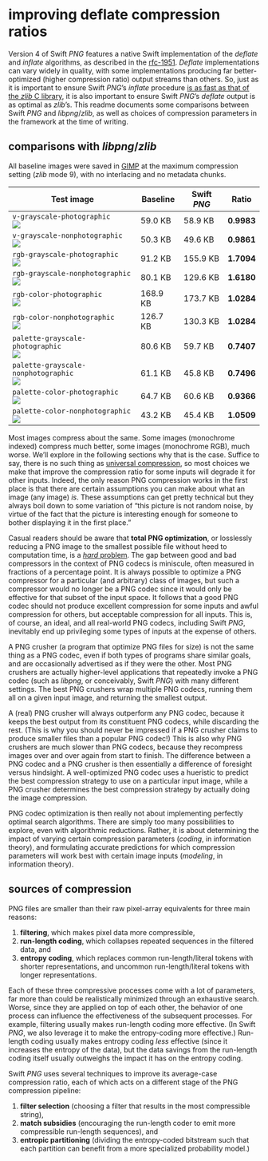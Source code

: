# improving deflate compression ratios

Version 4 of Swift *PNG* features a native Swift implementation of the *deflate* and *inflate* algorithms, as described in the [rfc-1951](https://tools.ietf.org/html/rfc1951). *Deflate* implementations can vary widely in quality, with some implementations producing far better-optimized (higher compression ratio) output streams than others. So, just as it is important to ensure Swift *PNG*’s *inflate* procedure [is as fast as that of the *zlib* C library](../low-level-swift-optimization.md), it is also important to ensure Swift *PNG*’s *deflate* output is as optimal as *zlib*’s. This readme documents some comparisons between Swift *PNG* and *libpng*/*zlib*, as well as choices of compression parameters in the framework at the time of writing.

## comparisons with *libpng*/*zlib*

All baseline images were saved in [GIMP](https://www.gimp.org/) at the maximum compression setting (*zlib* mode 9), with no interlacing and no metadata chunks.

| Test image | Baseline | Swift *PNG* | Ratio |
| ---------- | -------- | ----------- | ----------------------------- |
| `v-grayscale-photographic` <br/> <img src="../tests/integration/png/v-grayscale-photographic.png">                    | 59.0 KB  | 58.9 KB  | **0.9983** |
| `v-grayscale-nonphotographic` <br/> <img src="../tests/integration/png/v-grayscale-nonphotographic.png">              | 50.3 KB  | 49.6 KB  | **0.9861** |
| `rgb-grayscale-photographic` <br/> <img src="../tests/integration/png/rgb-grayscale-photographic.png">                | 91.2 KB  | 155.9 KB | **1.7094** |
| `rgb-grayscale-nonphotographic` <br/> <img src="../tests/integration/png/rgb-grayscale-nonphotographic.png">          | 80.1 KB  | 129.6 KB | **1.6180** |
| `rgb-color-photographic` <br/> <img src="../tests/integration/png/rgb-color-photographic.png">                        | 168.9 KB | 173.7 KB | **1.0284** |
| `rgb-color-nonphotographic` <br/> <img src="../tests/integration/png/rgb-color-nonphotographic.png">                  | 126.7 KB | 130.3 KB | **1.0284** |
| `palette-grayscale-photographic` <br/> <img src="../tests/integration/png/palette-grayscale-photographic.png">        | 80.6 KB  | 59.7 KB  | **0.7407** |
| `palette-grayscale-nonphotographic` <br/> <img src="../tests/integration/png/palette-grayscale-nonphotographic.png">  | 61.1 KB  | 45.8 KB  | **0.7496** |
| `palette-color-photographic` <br/> <img src="../tests/integration/png/palette-color-photographic.png">                | 64.7 KB  | 60.6 KB  | **0.9366** |
| `palette-color-nonphotographic` <br/> <img src="../tests/integration/png/palette-color-nonphotographic.png">          | 43.2 KB  | 45.4 KB  | **1.0509** |

Most images compress about the same. Some images (monochrome indexed) compress much better, some images (monochrome RGB), much worse. We’ll explore in the following sections why that is the case. Suffice to say, there is no such thing as [universal compression](http://mattmahoney.net/dc/dce.html), so most choices we make that improve the compression ratio for some inputs will degrade it for other inputs. Indeed, the only reason PNG compression works in the first place is that there are certain assumptions you can make about what an image (any image) *is*. These assumptions can get pretty technical but they always boil down to some variation of “this picture is not random noise, by virtue of the fact that the picture is interesting enough for someone to bother displaying it in the first place.” 

Casual readers should be aware that **total PNG optimization**, or losslessly reducing a PNG image to the smallest possible file without heed to computation time, is a [*hard* problem](http://optipng.sourceforge.net/pngtech/optipng.html). The gap between good and bad compressors in the context of PNG codecs is miniscule, often measured in fractions of a percentage point. It is always possible to optimize a PNG compressor for a particular (and arbitrary) class of images, but such a compressor would no longer be a PNG codec since it would only be effective for that subset of the input space. It follows that a good PNG codec should not produce excellent compression for some inputs and awful compression for others, but acceptable compression for all inputs. This is, of course, an ideal, and all real-world PNG codecs, including Swift *PNG*, inevitably end up privileging some types of inputs at the expense of others. 

A PNG crusher (a program that optimize PNG files for size) is not the same thing as a PNG codec, even if both types of programs share similar goals, and are occasionally advertised as if they were the other. Most PNG crushers are actually higher-level applications that repeatedly invoke a PNG codec (such as *libpng*, or conceivably, Swift *PNG*) with many different settings. The best PNG crushers wrap multiple PNG codecs, running them all on a given input image, and returning the smallest output. 

A (real) PNG crusher will always outperform any PNG codec, because it keeps the best output from its constituent PNG codecs, while discarding the rest. (This is why you should never be impressed if a PNG crusher claims to produce smaller files than a popular PNG codec!) This is also why PNG crushers are much slower than PNG codecs, because they recompress images over and over again from start to finish. The difference between a PNG codec and a PNG crusher is then essentially a difference of foresight versus hindsight. A well-optimized PNG codec uses a hueristic to predict the best compression strategy to use on a particular input image, while a PNG crusher determines the best compression strategy by actually doing the image compression.

PNG codec optimization is then really not about implementing perfectly optimal search algorithms. There are simply too many possibilities to explore, even with algorithmic reductions. Rather, it is about determining the impact of varying certain compression parameters (*coding*, in information theory), and formulating accurate predictions for which compression parameters will work best with certain image inputs (*modeling*, in information theory).

## sources of compression

PNG files are smaller than their raw pixel-array equivalents for three main reasons:

1. **filtering**, which makes pixel data more compressible,
2. **run-length coding**, which collapses repeated sequences in the filtered data, and
3. **entropy coding**, which replaces common run-length/literal tokens with shorter representations, and uncommon run-length/literal tokens with longer representations.

Each of these three compressive processes come with a lot of parameters, far more than could be realistically minimized through an exhaustive search. Worse, since they are applied on top of each other, the behavior of one process can influence the effectiveness of the subsequent processes. For example, filtering usually makes run-length coding more effective. (In Swift *PNG*, we also leverage it to make the entropy-coding more effective.) Run-length coding usually makes entropy coding *less* effective (since it increases the entropy of the data), but the data savings from the run-length coding itself usually outweighs the impact it has on the entropy coding.

Swift *PNG* uses several techniques to improve its average-case compression ratio, each of which acts on a different stage of the PNG compression pipeline:

1. **filter selection** (choosing a filter that results in the most compressible string), 
2. **match subsidies** (encouraging the run-length coder to emit more compressible run-length sequences), and 
3. **entropic partitioning** (dividing the entropy-coded bitstream such that each partition can benefit from a more specialized probability model.)
